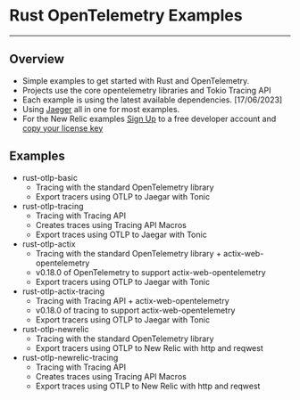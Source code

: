 # Rust OpenTelemetry Examples
---
## Overview
 - Simple examples to get started with Rust and OpenTelemetry. 
 - Projects use the core opentelemetry libraries and Tokio Tracing API 
 - Each example is using the latest available dependencies. [17/06/2023] 
 - Using [Jaeger](https://www.jaegertracing.io/docs/1.46/getting-started/) all in one for most examples.
 - For the New Relic examples [Sign Up](https://newrelic.com/signup) to a free developer account and [copy your license key](https://one.newrelic.com/api-keys)

## Examples
- rust-otlp-basic
    - Tracing with the standard OpenTelemetry library
    - Export tracers using OTLP to Jaegar with Tonic
- rust-otlp-tracing
    - Tracing with Tracing API
    - Creates traces using Tracing API Macros
    - Export traces using OTLP to Jaegar with Tonic
- rust-otlp-actix
    - Tracing with the standard OpenTelemetry library + actix-web-opentelemetry
    - v0.18.0 of OpenTelemetry to support actix-web-opentelemetry
    - Export tracers using OTLP to Jaegar with Tonic
- rust-otlp-actix-tracing
    - Tracing with Tracing API + actix-web-opentelemetry
    - v0.18.0 of tracing to support actix-web-opentelemetry
    - Export tracers using OTLP to Jaegar with Tonic
- rust-otlp-newrelic
    - Tracing with the standard OpenTelemetry library
    - Export tracers using OTLP to New Relic with http and reqwest
- rust-otlp-newrelic-tracing
    - Tracing with Tracing API
    - Creates traces using Tracing API Macros
    - Export traces using OTLP to New Relic with http and reqwest
